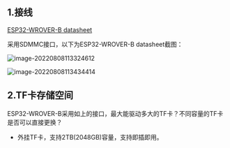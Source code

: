 ## 1.接线

[ESP32-WROVER-B datasheet](https://www.espressif.com.cn/sites/default/files/documentation/esp32-wrover-b_datasheet_en.pdf)

采用SDMMC接口，以下为ESP32-WROVER-B datasheet截图：

![image-20220808113324612](https://pic-1304959529.cos.ap-guangzhou.myqcloud.com/DB/image-20220808113324612.png)

![image-20220808113434414](https://pic-1304959529.cos.ap-guangzhou.myqcloud.com/DB/image-20220808113434414.png)



## 2.TF卡存储空间

ESP32-WROVER-B采用如上的接口，最大能驱动多大的TF卡？不同容量的TF卡是否可以直接更换？

- 外挂TF卡，支持2TB(2048GB)容量，支持即插即用。
